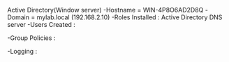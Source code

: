 Active Directory(Window server) 
-Hostname = WIN-4P8O6AD2D8Q
-Domain = mylab.local (192.168.2.10)
-Roles Installed : 
  Active Directory
  DNS server 
-Users Created : 

-Group Policies : 

-Logging : 
